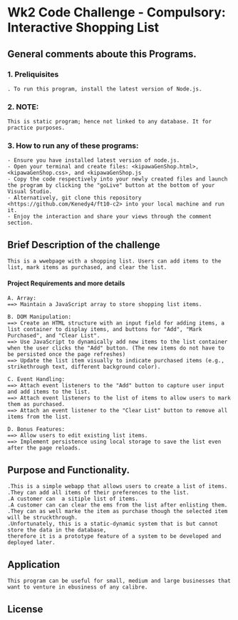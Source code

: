 # Wk2 Code Challenge - Compulsory: Interactive Shopping List

## General comments aboute this Programs.

### 1. Preliquisites

    . To run this program, install the latest version of Node.js.

### 2. NOTE:

    This is static program; hence not linked to any database. It for practice purposes.

### 3. How to run any of these programs:

    - Ensure you have installed latest version of node.js.
    - Open your terminal and create files: <kipawaGenShop.html>, <kipawaGenShop.css>, and <kipawaGenShop.js
    - Copy the code respectively into your newly created files and launch the program by clicking the "goLive" button at the bottom of your Visual Studio.
    - Alternatively, git clone this repository <https://github.com/Kenedy4/ft10-c2> into your local machine and run it.
    - Enjoy the interaction and share your views through the comment section.

## Brief Description of the challenge

    This is a wwebpage with a shopping list. Users can add items to the list, mark items as purchased, and clear the list.

#### Project Requirements and more details

    A. Array:
    ==> Maintain a JavaScript array to store shopping list items.

    B. DOM Manipulation:
    ==> Create an HTML structure with an input field for adding items, a list container to display items, and buttons for "Add", "Mark Purchased", and "Clear List".
    ==> Use JavaScript to dynamically add new items to the list container when the user clicks the "Add" button. (The new items do not have to be persisted once the page refreshes)
    ==> Update the list item visually to indicate purchased items (e.g., strikethrough text, different background color).

    C. Event Handling:
    ==> Attach event listeners to the "Add" button to capture user input and add items to the list.
    ==> Attach event listeners to the list of items to allow users to mark them as purchased.
    ==> Attach an event listener to the "Clear List" button to remove all items from the list.

    D. Bonus Features:
    ==> Allow users to edit existing list items.
    ==> Implement persistence using local storage to save the list even after the page reloads.

## Purpose and Functionality.

    .This is a simple webapp that allows users to create a list of items.
    .They can add all items of their preferences to the list.
    .A customer can  a sitiple list of items.
    .A customer can can clear the ems from the list after enlisting them.
    .They can as well marke the item as purchase though the selected item will be struckthrough.
    .Unfortunately, this is a static-dynamic system that is but cannot store the data in the database,
    therefore it is a prototype feature of a system to be developed and deployed later.

## Application

    This program can be useful for small, medium and large businesses that want to venture in ebusiness of any calibre.

## License
